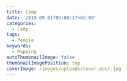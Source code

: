 ```yaml
---
title: Camp
date: '2019-09-01T09:00:17+02:00'
categories:
  - Camp
tags:
  - People
keywords:
  - Mapping
autoThumbnailImage: false
thumbnailImagePosition: top
coverImage: /images/uploads/cover-post.jpg
---
```

     
